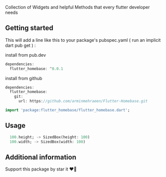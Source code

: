 
Collection of Widgets and helpful Methods that every flutter developer needs

## Getting started

This will add a line like this to your package's pubspec.yaml ( run an implicit dart pub get ) :

install from pub.dev

```dart
dependencies:
  flutter_homebase: ^0.0.1
```

install from github

```dart
dependencies:
  flutter_homebase:
    git:
      url: https://github.com/arminmehraeen/Flutter-Homebase.git
```

```dart
import 'package:flutter_homebase/flutter_homebase.dart';
```

## Usage

```dart
  100.height; -> SizedBox(height: 100)
  100.width; -> SizedBox(width: 100) 
```


## Additional information
Support this package by star it :heart_on_fire: